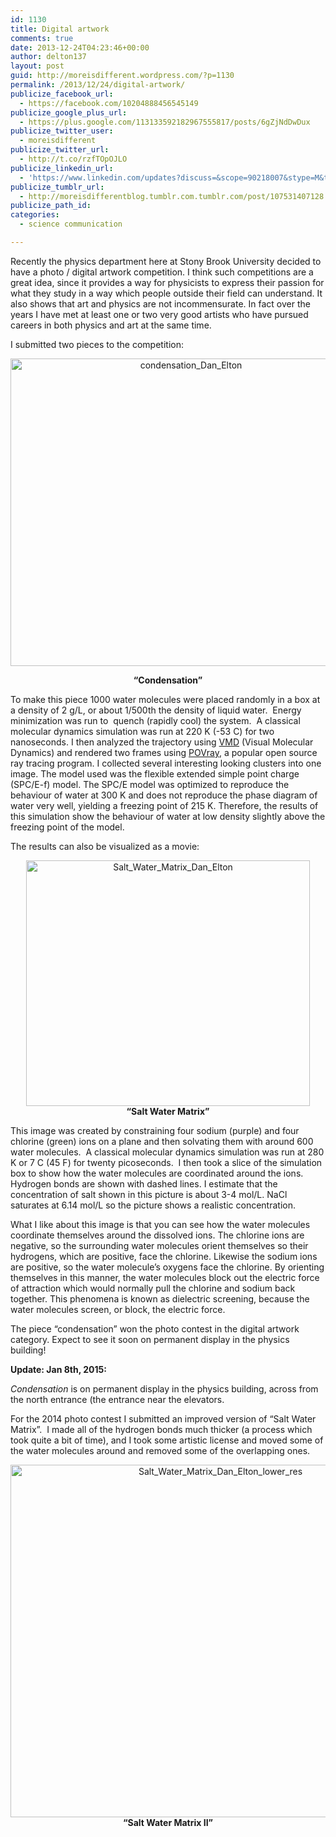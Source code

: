 ```yaml
---
id: 1130
title: Digital artwork
comments: true
date: 2013-12-24T04:23:46+00:00
author: delton137
layout: post
guid: http://moreisdifferent.wordpress.com/?p=1130
permalink: /2013/12/24/digital-artwork/
publicize_facebook_url:
  - https://facebook.com/10204888456545149
publicize_google_plus_url:
  - https://plus.google.com/113133592182967555817/posts/6gZjNdDwDux
publicize_twitter_user:
  - moreisdifferent
publicize_twitter_url:
  - http://t.co/rzfTOpOJLO
publicize_linkedin_url:
  - 'https://www.linkedin.com/updates?discuss=&scope=90218007&stype=M&topic=5959065285905383425&type=U&a=VcG8'
publicize_tumblr_url:
  - http://moreisdifferentblog.tumblr.com.tumblr.com/post/107531407128
publicize_path_id:
categories:
  - science communication

---
```

Recently the physics department here at Stony Brook University decided to have a photo / digital artwork competition. I think such competitions are a great idea, since it provides a way for physicists to express their passion for what they study in a way which people outside their field can understand. It also shows that art and physics are not incommensurate. In fact over the years I have met at least one or two very good artists who have pursued careers in both physics and art at the same time.

I submitted two pieces to the competition:

<!--more-->

<p style="text-align:center;">
  <a href="http://www.moreisdifferent.com/wp-content/uploads/2013/12/condensation_dan_elton.png"><img  src="http://www.moreisdifferent.com/wp-content/uploads/2013/12/condensation_dan_elton.png?w=300" alt="condensation_Dan_Elton" width="562" height="492" /></a>
</p>
<p style="text-align:center;">
  <b>&#8220;Condensation&#8221;<br /> </b>
</p>

To make this piece 1000 water molecules were placed randomly in a box at a density of 2 g/L, or about 1/500th the density of liquid water.  Energy minimization was run to  quench (rapidly cool) the system.  A classical molecular dynamics simulation was run at 220 K (-53 C) for two nanoseconds. I then analyzed the trajectory using [VMD](www.ks.uiuc.edu/Research/vmd/) (Visual Molecular Dynamics) and rendered two frames using [POVray](en.wikipedia.org/wiki/POV-Ray‎), a popular open source ray tracing program. I collected several interesting looking clusters into one image. The model used was the flexible extended simple point charge (SPC/E-f) model. The SPC/E model was optimized to reproduce the behaviour of water at 300 K and does not reproduce the phase diagram of water very well, yielding a freezing point of 215 K. Therefore, the results of this simulation show the behaviour of water at low density slightly above the freezing point of the model.

The results can also be visualized as a movie:

<div class="jetpack-video-wrapper">
  <span class="embed-youtube" style="text-align:center; display: block;"></span>
</div>

<p style="text-align:center;">
  <a href="http://www.moreisdifferent.com/wp-content/uploads/2013/12/salt_water_matrix_dan_elton.png"><img  src="http://www.moreisdifferent.com/wp-content/uploads/2013/12/salt_water_matrix_dan_elton.png?w=300" alt="Salt_Water_Matrix_Dan_Elton" width="454" height="393" srcset="http://www.moreisdifferent.com/wp-content/uploads/2013/12/salt_water_matrix_dan_elton.png 4369w, http://www.moreisdifferent.com/wp-content/uploads/2013/12/salt_water_matrix_dan_elton-300x259.png 300w, http://www.moreisdifferent.com/wp-content/uploads/2013/12/salt_water_matrix_dan_elton-768x664.png 768w, http://www.moreisdifferent.com/wp-content/uploads/2013/12/salt_water_matrix_dan_elton-1024x885.png 1024w, http://www.moreisdifferent.com/wp-content/uploads/2013/12/salt_water_matrix_dan_elton-1200x1037.png 1200w" sizes="(max-width: 454px) 100vw, 454px" /></a><br /> <b>&#8220;Salt Water Matrix&#8221;</b>
</p>

This image was created by constraining four sodium (purple) and four chlorine (green) ions on a plane and then solvating them with around 600 water molecules.  A classical molecular dynamics simulation was run at 280 K or 7 C (45 F) for twenty picoseconds.  I then took a slice of the simulation box to show how the water molecules are coordinated around the ions. Hydrogen bonds are shown with dashed lines. I estimate that the concentration of salt shown in this picture is about 3-4 mol/L. NaCl saturates at 6.14 mol/L so the picture shows a realistic concentration.

What I like about this image is that you can see how the water molecules coordinate themselves around the dissolved ions. The chlorine ions are negative, so the surrounding water molecules orient themselves so their hydrogens, which are positive, face the chlorine. Likewise the sodium ions are positive, so the water molecule&#8217;s oxygens face the chlorine. By orienting themselves in this manner, the water molecules block out the electric force of attraction which would normally pull the chlorine and sodium back together. This phenomena is known as dielectric screening, because the water molecules screen, or block, the electric force.

The piece &#8220;condensation&#8221; won the photo contest in the digital artwork category. Expect to see it soon on permanent display in the physics building!

**Update: Jan 8th, 2015:**

_Condensation_ is on permanent display in the physics building, across from the north entrance (the entrance near the elevators.

For the 2014 photo contest I submitted an improved version of &#8220;Salt Water Matrix&#8221;.  I made all of the hydrogen bonds much thicker (a process which took quite a bit of time), and I took some artistic license and moved some of the water molecules around and removed some of the overlapping ones.

<p style="text-align:center;">
<img  src="http://www.moreisdifferent.com/wp-content/uploads/2015/01/salt_water_matrix_dan_elton_lower_res.png?w=300" alt="Salt_Water_Matrix_Dan_Elton_lower_res" width="656" height="564" srcset="http://www.moreisdifferent.com/wp-content/uploads/2015/01/salt_water_matrix_dan_elton_lower_res-300x257.png 300w, http://www.moreisdifferent.com/wp-content/uploads/2015/01/salt_water_matrix_dan_elton_lower_res-1200x1029.png 1200w" sizes="(max-width: 656px) 100vw, 656px" />
  <b>&#8220;Salt Water Matrix II&#8221;</b>
</p>
